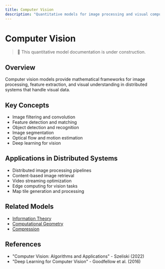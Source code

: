 ```yaml
---
title: Computer Vision
description: "Quantitative models for image processing and visual computing"
---
```


# Computer Vision

> 🚧 This quantitative model documentation is under construction.

## Overview
Computer vision models provide mathematical frameworks for image processing, feature extraction, and visual understanding in distributed systems that handle visual data.

## Key Concepts
- Image filtering and convolution
- Feature detection and matching
- Object detection and recognition
- Image segmentation
- Optical flow and motion estimation
- Deep learning for vision

## Applications in Distributed Systems
- Distributed image processing pipelines
- Content-based image retrieval
- Video streaming optimization
- Edge computing for vision tasks
- Map tile generation and processing

## Related Models
- [Information Theory](information-theory.md)
- [Computational Geometry](computational-geometry.md)
- [Compression](compression.md)

## References
- "Computer Vision: Algorithms and Applications" - Szeliski (2022)
- "Deep Learning for Computer Vision" - Goodfellow et al. (2016)